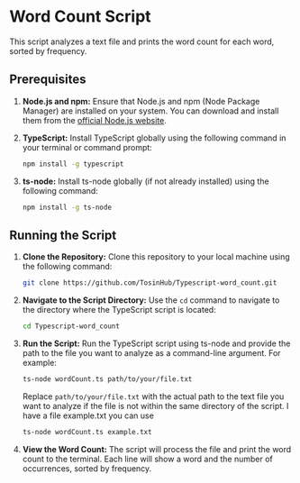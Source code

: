 # Word Count Script

This script analyzes a text file and prints the word count for each word, sorted by frequency.

## Prerequisites

1. **Node.js and npm:**
   Ensure that Node.js and npm (Node Package Manager) are installed on your system. You can download and install them from the [official Node.js website](https://nodejs.org/).

2. **TypeScript:**
   Install TypeScript globally using the following command in your terminal or command prompt:

    ```bash
    npm install -g typescript
    ```

3. **ts-node:**
   Install ts-node globally (if not already installed) using the following command:

    ```bash
    npm install -g ts-node
    ```

## Running the Script

1. **Clone the Repository:**
   Clone this repository to your local machine using the following command:

    ```bash
    git clone https://github.com/TosinHub/Typescript-word_count.git
    ```

2. **Navigate to the Script Directory:**
   Use the `cd` command to navigate to the directory where the TypeScript script is located:

    ```bash
    cd Typescript-word_count
    ```

3. **Run the Script:**
   Run the TypeScript script using ts-node and provide the path to the file you want to analyze as a command-line argument. For example:

    ```bash
    ts-node wordCount.ts path/to/your/file.txt
    ```

   Replace `path/to/your/file.txt` with the actual path to the text file you want to analyze if the file is not within the same directory of the script. I have a file example.txt you can use

     ```bash
    ts-node wordCount.ts example.txt
    ```

4. **View the Word Count:**
   The script will process the file and print the word count to the terminal. Each line will show a word and the number of occurrences, sorted by frequency.


